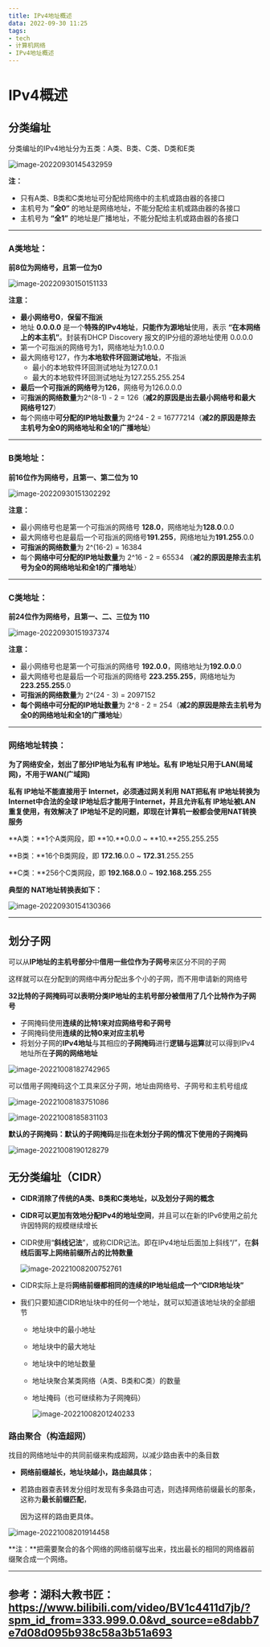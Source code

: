 ```yaml
---
title: IPv4地址概述
data: 2022-09-30 11:25
tags: 
- tech
- 计算机网络
- IPv4地址概述
---
```


# IPv4概述

## 分类编址

分类编址的IPv4地址分为五类：A类、B类、C类、D类和E类

![image-20220930145432959](./img/image-20220930145432959.png)

**注：**

+ 只有A类、B类和C类地址可分配给网络中的主机或路由器的各接口
+ 主机号为 **”全0“** 的地址是网络地址，不能分配给主机或路由器的各接口
+ 主机号为 **“全1”** 的地址是广播地址，不能分配给主机或路由器的各接口

---

### A类地址：

**前8位为网络号，且第一位为0**

![image-20220930150151133](./img/image-20220930150151133.png)

**注意：**

+ **最小网络号0**，**保留不指派**
+ 地址 **0.0.0.0** 是一个**特殊的IPv4地址**，**只能作为源地址**使用，表示 **“在本网络上的本主机”**。封装有DHCP Discovery 报文的IP分组的源地址使用 0.0.0.0
+ 第一个可指派的网络号为1，网络地址为1.0.0.0
+ 最大网络号127，作为**本地软件环回测试地址**，不指派
  + 最小的本地软件环回测试地址为127.0.0.1
  + 最大的本地软件环回测试地址为127.255.255.254
+ **最后一个可指派的网络号**为**126**，网络号为126.0.0.0
+ 可**指派的网络数量**为2^(8-1) - 2 = 126（**减2的原因是出去最小网络号和最大网络号127**）
+ 每个网络中**可分配的IP地址数量**为 2^24 - 2 = 16777214（**减2的原因是除去主机号为全0的网络地址和全1的广播地址**）

----

### B类地址：

**前16位作为网络号，且第一、第二位为 10**

![image-20220930151302292](./img/image-20220930151302292.png)

**注意：**

+ 最小网络号也是第一个可指派的网络号 **128.0**，网络地址为**128.0**.0.0
+ 最大网络号也是最后一个可指派的网络号**191.255**，网络地址为**191.255**.0.0
+ **可指派的网络数量**为 2^(16-2) = 16384
+ 每个**网络中可分配的IP地址数量**为 2^16 - 2 = 65534 （**减2的原因是除去主机号为全0的网络地址和全1的广播地址**）

---

### C类地址：

**前24位作为网络号，且第一、二、三位为 110**

![image-20220930151937374](./img/image-20220930151937374.png)

**注意：**

+ 最小网络号也是第一个可指派的网络号 **192.0.0**，网络地址为**192.0.0**.0
+ 最大网络号也是最后一个可指派的网络号 **223.255.255**，网络地址为 **223.255.255**.0
+ **可指派的网络数量**为 2^(24 - 3) = 2097152
+ **每个网络中可分配的IP地址数量**为 2^8 - 2 = 254（**减2的原因是除去主机号为全0的网络地址和全1的广播地址**）

---

<!-- more -->

### 网络地址转换：

**为了网络安全，划出了部分IP地址为私有 IP地址。私有 IP地址只用于LAN(局域网)，不用于WAN(广域网)**

**私有 IP地址不能直接用于 Internet，必须通过网关利用 NAT把私有 IP地址转换为 Internet中合法的全球 IP地址后才能用于Internet，并且允许私有 IP地址被LAN重复使用，有效解决了 IP地址不足的问题，即现在计算机一般都会使用NAT转换服务**

**A类：**1个A类网段，即 **10.**0.0.0 ~ **10.**255.255.255

**B类：**16个B类网段，即 **172.16**.0.0 ~ **172.31**.255.255

**C类：**256个C类网段，即 **192.168.0**.0 ~ **192.168.255**.255

**典型的 NAT地址转换表如下：**

![image-20220930154130366](./img/image-20220930154130366.png)

---

## 划分子网

可以从**IP地址的主机号部分**中**借用一些位作为子网号**来区分不同的子网

这样就可以在分配到的网络中再分配出多个小的子网，而不用申请新的网络号

**32比特的子网掩码可以表明分类IP地址的主机号部分被借用了几个比特作为子网号**

+ 子网掩码使用**连续的比特1来对应网络号和子网号**
+ 子网掩码使用**连续的比特0来对应主机号**
+ 将划分子网的**IPv4地址**与其相应的**子网掩码**进行**逻辑与运算**就可以得到IPv4地址所在**子网的网络地址**

![image-20221008182742965](./img/image-20221008182742965.png)

可以借用子网掩码这个工具来区分子网，地址由网络号、子网号和主机号组成

![image-20221008183751086](./img/image-20221008183751086.png)

![image-20221008185831103](./img/image-20221008185831103.png)

**默认的子网掩码：默认的子网掩码**是指**在未划分子网的情况下使用的子网掩码**

![image-20221008190128279](./img/image-20221008190128279.png)

## 无分类编址（CIDR）

+ **CIDR消除了传统的A类、B类和C类地址，以及划分子网的概念**

+ **CIDR可以更加有效地分配IPv4的地址空间**，并且可以在新的IPv6使用之前允许因特网的规模继续增长

+ CIDR使用“**斜线记法**”，或称CIDR记法。即在IPv4地址后面加上斜线“/”，在**斜线后面写上网络前缀所占的比特数量**

  ![image-20221008200752761](./img/image-20221008200752761.png)

+ CIDR实际上是将**网络前缀都相同的连续的IP地址组成一个“CIDR地址块”**

+ 我们只要知道CIDR地址块中的任何一个地址，就可以知道该地址块的全部细节

  + 地址块中的最小地址

  + 地址块中的最大地址

  + 地址块中的地址数量

  + 地址块聚合某类网络（A类、B类和C类）的数量

  + 地址掩码（也可继续称为子网掩码）

    ![image-20221008201240233](./img/image-20221008201240233.png)

### 路由聚合（构造超网）

找目的网络地址中的共同前缀来构成超网，以减少路由表中的条目数

+ **网络前缀越长，地址块越小，路由越具体**；

+ 若路由器查表转发分组时发现有多条路由可选，则选择网络前缀最长的那条，这称为**最长前缀匹配**，

  因为这样的路由更具体。

![image-20221008201914458](./img/image-20221008201914458.png)

**注：**把需要聚合的各个网络的网络前缀写出来，找出最长的相同的网络器前缀聚合成一个网络。

---

## 参考：湖科大教书匠：https://www.bilibili.com/video/BV1c4411d7jb/?spm_id_from=333.999.0.0&vd_source=e8dabb7e7d08d095b938c58a3b51a693
